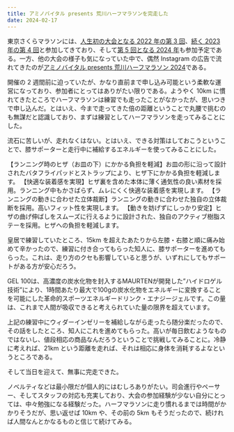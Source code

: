```yaml
---
title: アミノバイタル presents 荒川ハーフマラソンを完走した
date: 2024-02-17
---
```


東京さくらマラソンには、[人生初の大会となる 2022 年の第 3 回](/posts/2022/tokyo-sakura-marathon/)、[続く 2023 年の第 4 回](/posts/2023/tokyo-sakura-marathon/)と参加してきており、そして[第 5 回となる 2024 年](https://www.t-njsf.net/tokyo/sponsored/2023/3402/)も参加予定である。一方、他の大会の様子も気になっていた中で、偶然 Instagram の広告で流れてきたのが[アミノバイタル presents 荒川ハーフマラソン 2024](https://boost-inc.jp/arakawa_half/event/ev_20240217.html)である。

開催の 2 週間前に迫っていたが、かなり直前まで申し込み可能という柔軟な運営になっており、参加者にとってはありがたい限りである。ようやく 10km に慣れてきたところでハーフマラソンは練習でも走ったことがなかったが、思いつきで申し込んだ。とはいえ、今まで走ってきた倍の距離ということで丸腰で挑むのも無謀だと認識しており、まずは練習としてハーフマラソンを走ってみることにした。

<div class="strava-embed-placeholder" data-embed-type="activity" data-embed-id="10730976435" data-style="standard"></div>

<div class="strava-embed-placeholder" data-embed-type="activity" data-embed-id="10746206162" data-style="standard"></div>

流石に苦しいが、走れなくはない。とはいえ、できる対策はしておこうということで、膝サポーターと走行中に補給するエネルギーを使ってみることにした。

<affiliate-link 
  src="https://m.media-amazon.com/images/W/MEDIAX_849526-T3/images/I/81O8s+P3cRL._AC_SL1500_.jpg"
  href="https://www.amazon.co.jp/dp/B00NAS8XMQ"
  tag="1000ch-22"
  title="ザムスト(ZAMST) 膝用サポーター ランニング用 薄型">
【ランニング時のヒザ（お皿の下）にかかる負担を軽減】お皿の形に沿って設計されたバタフライパッドとストラップにより、ヒザ下にかかる負担を軽減します。
【快適な装着感を実現】ヒザ裏を含めた本体に薄く通気性の良い素材を採用。ランニング中もかさばらず、ムレにくく快適な装着感を実現します。
【ランニングの動きに合わせた立体裁断】ランニングの動きに合わせた独自の立体裁断を採用。高いフィット性を実現します。
【動きを妨げずにしっかり安定】ヒザの曲げ伸ばしをスムーズに行えるように設計された、独自のアクティブ樹脂ステーを採用。ヒザへの負担を軽減します。
</affiliate-link>

皇居で練習していたところ、15km を超えたあたりから左膝・右膝と順に痛み始めて辛かったので、練習に付き合ってもらった知人に、膝サポーターを進めてもらった。これは、走り方のクセも影響していると思うが、いずれにしてもサポートがある方が安心だろう。

<affiliate-link 
  src="https://m.media-amazon.com/images/W/MEDIAX_849526-T3/images/I/41VJBuFslEL._AC_SL1010_.jpg"
  href="https://www.amazon.co.jp/dp/B07RMGPRJJ"
  tag="1000ch-22"
  title="MAURTEN GEL100 ジェル100">
GEL 100は、高濃度の炭水化物を封入するMAURTENが開発した”ハイドロゲル技術”により、1時間あたり最大で100gの炭水化物をエネルギーに変換することを可能にした革命的スポーツエネルギードリンク・エナジージェルです。この量は、これまで人間が吸収できると考えられていた量の限界を超えています。
</affiliate-link>

上記の練習中にウィダーインゼリーを補給しながら走ったら随分楽だったので、その話をしたところ、知人にこれを進めてもらった。高いが毎日飲むようなものではないし、値段相応の商品なんだろうということで挑戦してみることに。冷静に考えれば、21km という距離を走れば、それは相応に身体を消耗するよなというところである。

そして当日を迎えて、無事に完走できた。

<div class="strava-embed-placeholder" data-embed-type="activity" data-embed-id="10776882229" data-style="standard"></div>

ノベルティなどは最小限だが個人的にはむしろありがたい。司会進行やペーサー、そしてスタッフの対応も充実しており、大会の参加経験が少ない自分にとっては、中々勉強になる経験だった。ハーフマラソンに走り慣れるまでは時間がかかりそうだが、思い返せば 10km や、その前の 5km もそうだったので、続ければ人間なんとかなるものと信じて続けてみる。
